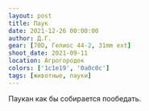 ```yaml
---
layout: post
title: Паук
date: 2021-12-26 00:00:00
author: Д.Г.
gear: [70D, Гелиос 44-2, 31mm ext]
shoot_date: 2021-09-11
location: Агрогородок
colors: ['1c1e19', '0a0c0c']
tags: [животные, пауки]
---
```

Паукан как бы собирается пообедать.

